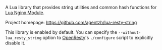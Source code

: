 <!---
    @title         Lua Resty String Library
    @creator       Yichun Zhang
    @created       2012-11-12 02:15 GMT
    @modifier      Yichun Zhang
    @modifier_link yichun-zhang
    @modified      
    @changes       1
--->

A Lua library that provides string utilities and common hash functions for [Lua Nginx Module](lua-nginx-module.html).

Project homepage: https://github.com/agentzh/lua-resty-string

This library is enabled by default. You can specify the `--without-lua_resty_string` option
to [OpenResty](openresty.html)'s `./configure` script to explicitly disable it.
